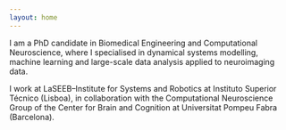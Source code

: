 ```yaml
---
layout: home
---
```


I am a PhD candidate in Biomedical Engineering and Computational Neuroscience, where I specialised in dynamical systems modelling, machine learning and large-scale data analysis applied to neuroimaging data.  

I work at LaSEEB–Institute for Systems and Robotics at Instituto Superior Técnico (Lisboa), in collaboration with the Computational Neuroscience Group of the Center for Brain and Cognition at Universitat Pompeu Fabra (Barcelona).
